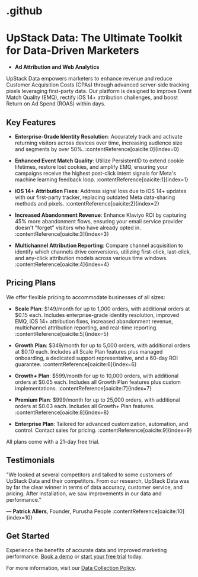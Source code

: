 # .github
# UpStack Data: The Ultimate Toolkit for Data-Driven Marketers
- **Ad Attribution and Web Analytics**

UpStack Data empowers marketers to enhance revenue and reduce Customer Acquisition Costs (CPAs) through advanced server-side tracking pixels leveraging first-party data. Our platform is designed to improve Event Match Quality (EMQ), rectify iOS 14+ attribution challenges, and boost Return on Ad Spend (ROAS) within days.

## Key Features

- **Enterprise-Grade Identity Resolution**: Accurately track and activate returning visitors across devices over time, increasing audience size and segments by over 50%. :contentReference[oaicite:0]{index=0}

- **Enhanced Event Match Quality**: Utilize PersistentID to extend cookie lifetimes, restore lost cookies, and amplify EMQ, ensuring your campaigns receive the highest post-click intent signals for Meta's machine learning feedback loop. :contentReference[oaicite:1]{index=1}

- **iOS 14+ Attribution Fixes**: Address signal loss due to iOS 14+ updates with our first-party tracker, replacing outdated Meta data-sharing methods and pixels. :contentReference[oaicite:2]{index=2}

- **Increased Abandonment Revenue**: Enhance Klaviyo ROI by capturing 45% more abandonment flows, ensuring your email service provider doesn't "forget" visitors who have already opted in. :contentReference[oaicite:3]{index=3}

- **Multichannel Attribution Reporting**: Compare channel acquisition to identify which channels drive conversions, utilizing first-click, last-click, and any-click attribution models across various time windows. :contentReference[oaicite:4]{index=4}

## Pricing Plans

We offer flexible pricing to accommodate businesses of all sizes:

- **Scale Plan**: $149/month for up to 1,000 orders, with additional orders at $0.15 each. Includes enterprise-grade identity resolution, improved EMQ, iOS 14+ attribution fixes, increased abandonment revenue, multichannel attribution reporting, and real-time reporting. :contentReference[oaicite:5]{index=5}

- **Growth Plan**: $349/month for up to 5,000 orders, with additional orders at $0.10 each. Includes all Scale Plan features plus managed onboarding, a dedicated support representative, and a 60-day ROI guarantee. :contentReference[oaicite:6]{index=6}

- **Growth+ Plan**: $599/month for up to 10,000 orders, with additional orders at $0.05 each. Includes all Growth Plan features plus custom implementations. :contentReference[oaicite:7]{index=7}

- **Premium Plan**: $999/month for up to 25,000 orders, with additional orders at $0.03 each. Includes all Growth+ Plan features. :contentReference[oaicite:8]{index=8}

- **Enterprise Plan**: Tailored for advanced customization, automation, and control. Contact sales for pricing. :contentReference[oaicite:9]{index=9}

All plans come with a 21-day free trial.

## Testimonials

"We looked at several competitors and talked to some customers of UpStack Data and their competitors. From our research, UpStack Data was by far the clear winner in terms of data accuracy, customer service, and pricing. After installation, we saw improvements in our data and performance."

— **Patrick Allers**, Founder, Purusha People :contentReference[oaicite:10]{index=10}

## Get Started

Experience the benefits of accurate data and improved marketing performance. [Book a demo](https://upstackdata.com) or [start your free trial](https://upstackdata.com) today.

For more information, visit our [Data Collection Policy](https://www.upstackdata.com/data-collection-policy).

